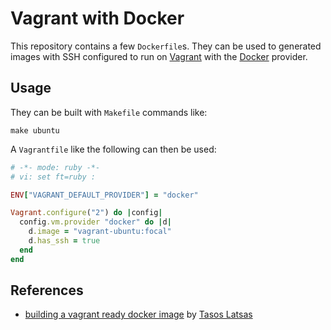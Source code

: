 Vagrant with Docker
===================

This repository contains a few `Dockerfile`s. They can be used to generated images with SSH configured to run on [Vagrant][vagrant] with the [Docker][docker] provider.

## Usage

They can be built with `Makefile` commands like:

    make ubuntu

A `Vagrantfile` like the following can then be used:

``` ruby
# -*- mode: ruby -*-
# vi: set ft=ruby :

ENV["VAGRANT_DEFAULT_PROVIDER"] = "docker"

Vagrant.configure("2") do |config|
  config.vm.provider "docker" do |d|
    d.image = "vagrant-ubuntu:focal"
    d.has_ssh = true
  end
end
```

## References

- [building a vagrant ready docker image][vagrant-docker-guide] by [Tasos Latsas][tlatsas]


[docker]: https://www.docker.com/
[tlatsas]: https://github.com/tlatsas
[vagrant-docker-guide]: http://www.kodama.gr/2015/05/09/building-a-vagrant-ready-docker-image/
[vagrant]: https://www.vagrantup.com/
